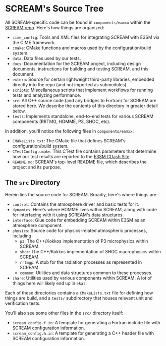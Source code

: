 # SCREAM's Source Tree

All SCREAM-specific code can be found in `components/eamxx` within the
[SCREAM repo](https://github.com/E3SM-Project/scream). Here's how things are
organized:

+ `cime_config`: Tools and XML files for integrating SCREAM with E3SM via the
  CIME framework.
+ `cmake`: CMake functions and macros used by the configuration/build system.
+ `data`: Data files used by our tests.
+ `docs`: Documentation for the SCREAM project, including design documents,
  instructions for building and testing SCREAM, and this document.
+ `extern`: Source for certain lightweight third-party libraries, embedded
  directly into the repo (and not imported as submodules).
+ `scripts`: Miscellaneous scripts that implement workflows for running tests
  and analyzing performance.
+ `src`: All C++ source code (and any bridges to Fortran) for SCREAM are stored
  here. We describe the contents of this directory in greater detail below.
+ `tests`: Implements standalone, end-to-end tests for various SCREAM
  components (RRTMG, HOMME, P3, SHOC, etc).

In addition, you'll notice the following files in `components/eamxx`:

+ `CMakeLists.txt`: The CMake file that defines SCREAM's configuration/build
  system.
+ `CTestConfig.cmake`: This CTest file contains parameters that determine how
  our test results are reported to the [E3SM CDash Site](http://my.cdash.org/submit.php?project=E3SM).
+ `README.md`: SCREAM's top-level README file, which describes the project and
  its purpose.

## The `src` Directory

Herein lіes the source code for SCREAM. Broadly, here's where things are:

+ `control`: Contains the atmosphere driver and basic tests for it.
+ `dynamics`: Here's where HOMME lives within SCREAM, along with code for
  interfacing with it using SCREAM's data structures.
+ `interface`: Glue code for embedding SCREAM within E3SM as an atmosphere
  component.
+ `physics`: Source code for physics-related atmospheric processes, including
  + `p3`: The C++/Kokkos implementation of P3 microphysics within SCREAM.
  + `shoc`: The C++/Kokkos implementation of SHOC macrophysics within SCREAM.
  + `rrtmgp`: A stub for the radiation processes as represented in SCREAM.
  + `common`: Utilities and data structures common to these processes.
+ `share`: Utilities used by various components within SCREAM. A lot of things
  here will likely end up in `ekat`.

Each of these directories contains a `CMakeLists.txt` file for defining how
things are build, and a `tests/` subdirectory that houses relevant
unit and verification tests.

You'll also see some other files in the `src/` directory itself:

+ `scream_config.f.in`: A template for generating a Fortran include file with
  SCREAM configuration information.
+ `scream_config.h.in`: A template for generating a C++ header file with
  SCREAM configuration information.

